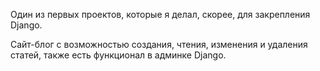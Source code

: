 Один из первых проектов, которые я делал, скорее, для закрепления Django.

Сайт-блог с возможностью создания, чтения, изменения и удаления статей, также есть функционал в админке Django.
